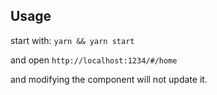 ## Usage

start with:
`yarn && yarn start`

and open `http://localhost:1234/#/home`

and modifying the component will not update it.
